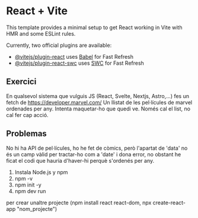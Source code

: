 # React + Vite

This template provides a minimal setup to get React working in Vite with HMR and some ESLint rules.

Currently, two official plugins are available:

- [@vitejs/plugin-react](https://github.com/vitejs/vite-plugin-react/blob/main/packages/plugin-react/README.md) uses [Babel](https://babeljs.io/) for Fast Refresh
- [@vitejs/plugin-react-swc](https://github.com/vitejs/vite-plugin-react-swc) uses [SWC](https://swc.rs/) for Fast Refresh

## Exercici
En qualsevol sistema que vulguis JS (React, Svelte, Nextjs, Astro,...) fes un fetch de https://developer.marvel.com/
Un llistat de les pel·lícules de marvel ordenades per any. Intenta maquetar-ho que quedi ve.
Només cal el list, no cal fer cap acció.

## Problemas
No hi ha API de pel·lícules, ho he fet de còmics, però l'apartat de 'data' no és un camp vàlid per tractar-ho com a 'date' i dona error, no obstant he ficat el codi que hauria d'haver-hi perquè s'ordenés per any.

1. Instala Node.js y npm
2. npm -v
3. npm init -y
4. npm dev run

per crear unaltre projecte (npm install react react-dom, npx create-react-app "nom_projecte")
